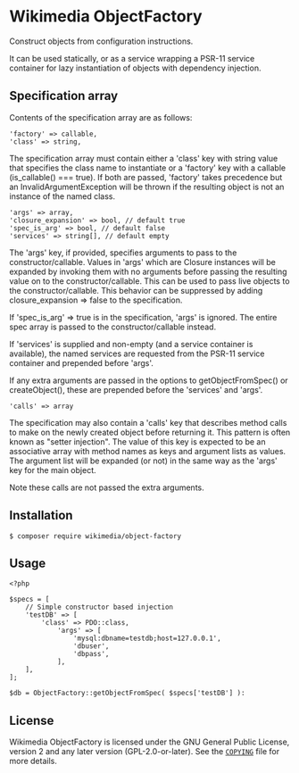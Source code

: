 Wikimedia ObjectFactory
=======================

Construct objects from configuration instructions.

It can be used statically, or as a service wrapping a PSR-11 service container
for lazy instantiation of objects with dependency injection.

Specification array
-------------------

Contents of the specification array are as follows:

    'factory' => callable,
    'class' => string,

The specification array must contain either a 'class' key with string value
that specifies the class name to instantiate or a 'factory' key with a
callable (is_callable() === true). If both are passed, 'factory' takes
precedence but an InvalidArgumentException will be thrown if the resulting
object is not an instance of the named class.

    'args' => array,
    'closure_expansion' => bool, // default true
    'spec_is_arg' => bool, // default false
    'services' => string[], // default empty

The 'args' key, if provided, specifies arguments to pass to the constructor/callable.
Values in 'args' which are Closure instances will be expanded by invoking
them with no arguments before passing the resulting value on to the
constructor/callable. This can be used to pass live objects to the
constructor/callable. This behavior can be suppressed by adding
closure_expansion => false to the specification.

If 'spec_is_arg' => true is in the specification, 'args' is ignored. The
entire spec array is passed to the constructor/callable instead.

If 'services' is supplied and non-empty (and a service container is available),
the named services are requested from the PSR-11 service container and
prepended before 'args'.

If any extra arguments are passed in the options to getObjectFromSpec() or
createObject(), these are prepended before the 'services' and 'args'.

    'calls' => array

The specification may also contain a 'calls' key that describes method
calls to make on the newly created object before returning it. This
pattern is often known as "setter injection". The value of this key is
expected to be an associative array with method names as keys and
argument lists as values. The argument list will be expanded (or not)
in the same way as the 'args' key for the main object.

Note these calls are not passed the extra arguments.

Installation
------------

```
$ composer require wikimedia/object-factory
```

Usage
-----

```
<?php

$specs = [
	// Simple constructor based injection
	'testDB' => [
		'class' => PDO::class,
			'args' => [
				'mysql:dbname=testdb;host=127.0.0.1',
				'dbuser',
				'dbpass',
			],
	],
];

$db = ObjectFactory::getObjectFromSpec( $specs['testDB'] ):
```

License
-------
Wikimedia ObjectFactory is licensed under the GNU General Public License,
version 2 and any later version (GPL-2.0-or-later). See the
[`COPYING`](COPYING) file for more details.
